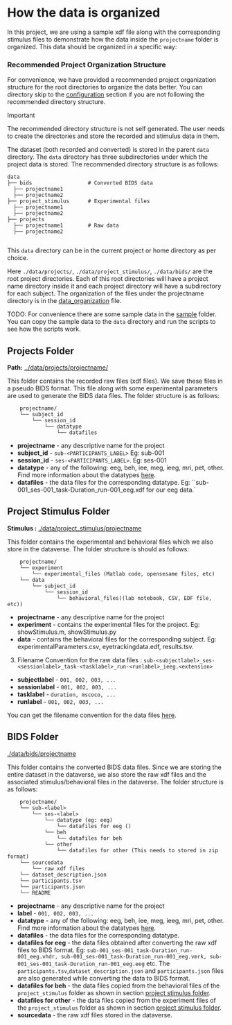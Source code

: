 # How the data is organized

In this project, we are using a sample xdf file along with the corresponding stimulus files to demonstrate how the data inside the `projectname` folder is organized. This data should be organized in a specific way:

### Recommended Project Organization Structure 

For convenience, we have provided a recommended project organization  structure for the root directories to organize the data better.
You can directory skip to the [configuration](#configuration) section if you are not following the recommended directory structure.

> [!IMPORTANT]
> The recommended directory structure is not self generated. The user needs to create the directories and store the recorded and stimulus data in them.

The dataset (both recorded and converted) is stored in the parent `data` directory. The `data` directory has three subdirectories under which the project data is stored. The recommended directory structure is as follows:
```
data
├── bids                  # Converted BIDS data
  ├── projectname1
  ├── projectname2                
├── project_stimulus      # Experimental files
  ├── projectname1
  ├── projectname2          
├── projects 
  ├── projectname1        # Raw data
  ├── projectname2 
             

```
This `data` directory can be in the current project or home directory as per choice.

Here `./data/projects/`, `./data/project_stimulus/`, `./data/bids/` are the root project directories. Each of this root directories will have a project name directory inside it and each project directory will have a subdirectory for each subject. The organization of the files under the projectname directory is in the [data_organization](docs/data_organization.md) file.


TODO: For convenience there are some sample data in the [sample](./sample/) folder. You can copy the sample data to the `data` directory and run the scripts to see how the scripts work.

## Projects Folder
**Path:**  [../data/projects/projectname/](./data/projects/sampleproject)

This folder contains the recorded raw files (xdf files). We save these files in a pseudo BIDS format. This file along with some experimental parameters are used to generate the BIDS data files. The folder structure is as follows:

        projectname/
        └── subject_id
            └── session_id
                └── datatype
                    └── datafiles

- **projectname** - any descriptive name for the project
- **subject_id** - `sub-<PARTICIPANTS_LABEL>` Eg: sub-001
- **session_id** - `ses-<PARTICIPANTS_LABEL>`. Eg: ses-001
- **datatype** - any of the following: eeg, beh, iee, meg, ieeg, mri, pet, other. Find more information about the datatypes [here](https://bids-standard.github.io/bids-starter-kit/folders_and_files/folders.html#datatype).
- **datafiles** - the data files for the corresponding datatype. Eg: ``sub-001_ses-001_task-Duration_run-001_eeg.xdf for our eeg data.`

## Project Stimulus Folder
**Stimulus :** [./data/project_stimulus/projectname](./data/project_stimulus/sampleproject)

This folder contains the experimental and behavioral files which we also store in the dataverse. The folder structure is should as follows:

        projectname/
        └── experiment
            └── experimental_files (Matlab code, opensesame files, etc)
        └── data
            └── subject_id
                └── session_id
                    └── behavioral_files((lab notebook, CSV, EDF file, etc))

- **projectname** - any descriptive name for the project
- **experiment** - contains the experimental files for the project. Eg: showStimulus.m, showStimulus.py
- **data** - contains the behavioral files for the corresponding subject. Eg: experimentalParameters.csv, eyetrackingdata.edf, results.tsv. 

3. Filename Convention for the raw data files :
`sub-<subjectlabel>_ses-<sessionlabel>_task-<tasklabel>_run-<runlabel>_ieeg.<extension>`
- **subjectlabel** - `001, 002, 003, ...`
- **sessionlabel** - `001, 002, 003, ...`
- **tasklabel** - `duration, mscoco, ...`
- **runlabel** - `001, 002, 003, ...`

You can get the filename convention for the data files [here](https://bids-standard.github.io/bids-starter-kit/folders_and_files/files.html#modalities).

## BIDS Folder
[./data/bids/projectname](./data/bids/sampleproject)

This folder contains the converted BIDS data files. Since we are storing the entire dataset in the dataverse, we also store the raw xdf files and the associated stimulus/behavioral files in the dataverse. The folder structure is as follows:

        projectname/
        └── sub-<label>
            └── ses-<label>
                └── datatype (eg: eeg)
                    └── datafiles for eeg ()
                └── beh
                    └── datafiles for beh
                └── other
                    └── datafiles for other (This needs to stored in zip format)
        └── sourcedata
            └── raw xdf files
        └── dataset_description.json
        └── participants.tsv
        └── participants.json
        └── README


- **projectname** - any descriptive name for the project
- **label** - `001, 002, 003, ...`
- **datatype** - any of the following: eeg, beh, iee, meg, ieeg, mri, pet, other. Find more information about the datatypes [here](https://bids-standard.github.io/bids-starter-kit/folders_and_files/folders.html#datatype).
- **datafiles** - the data files for the corresponding datatype.
- **datafiles for eeg** - the data files obtained after converting the raw xdf files to BIDS format. Eg: `sub-001_ses-001_task-Duration_run-001_eeg.vhdr, sub-001_ses-001_task-Duration_run-001_eeg.vmrk, sub-001_ses-001_task-Duration_run-001_eeg.eeg` etc. The `participants.tsv`,`dataset_description.json` and `participants.json` files are also generated while converting the data to BIDS format.
- **datafiles for beh** - the data files copied from the behavioral files of the `project_stimulus` folder as shown in section [project stimulus folder](#project-stimulus-folder).
- **datafiles for other** - the data files copied from the experiment files of the `project_stimulus` folder as shown in section [project stimulus folder](#project-stimulus-folder).
- **sourcedata** - the raw xdf files stored in the dataverse.
